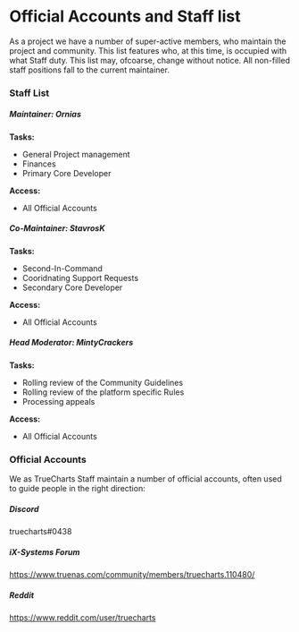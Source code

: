 # Official Accounts and Staff list

As a project we have a number of super-active members, who maintain the project and community. This list features who, at this time, is occupied with what Staff duty.
This list may, ofcoarse, change without notice. All non-filled staff positions fall to the current maintainer.

### Staff List

##### Maintainer: Ornias

**Tasks:**
- General Project management
- Finances
- Primary Core Developer

**Access:**
- All Official Accounts

##### Co-Maintainer: StavrosK

**Tasks:**
- Second-In-Command
- Cooridnating Support Requests
- Secondary Core Developer

**Access:**
- All Official Accounts

##### Head Moderator: MintyCrackers

**Tasks:**
- Rolling review of the Community Guidelines
- Rolling review of the platform specific Rules
- Processing appeals

**Access:**
- All Official Accounts

### Official Accounts

We as TrueCharts Staff maintain a number of official accounts, often used to guide people in the right direction:

##### Discord

truecharts#0438

##### iX-Systems Forum

https://www.truenas.com/community/members/truecharts.110480/

##### Reddit

https://www.reddit.com/user/truecharts

